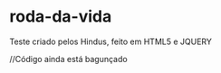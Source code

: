 roda-da-vida
============

Teste criado pelos Hindus, feito em HTML5 e JQUERY

//Código ainda está bagunçado
